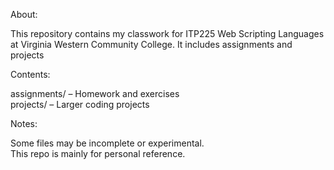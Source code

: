 About:

  This repository contains my classwork for ITP225 Web Scripting Languages at Virginia Western Community College. It includes assignments and projects

Contents:

  assignments/ – Homework and exercises<br/>
  projects/ – Larger coding projects

Notes:

  Some files may be incomplete or experimental.<br/>
  This repo is mainly for personal reference.
